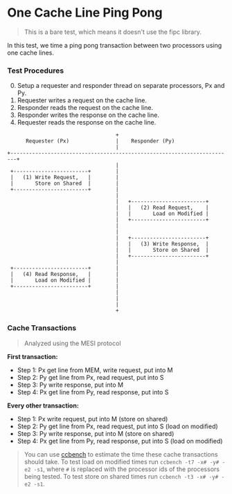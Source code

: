 One Cache Line Ping Pong
========================

> This is a bare test, which means it doesn't use the fipc library.

In this test, we time a ping pong transaction between two processors using one cache lines.

### Test Procedures
0. Setup a requester and responder thread on separate processors, Px and Py.
1. Requester writes a request on the cache line.
2. Responder reads the request on the cache line.
3. Responder writes the response on the cache line.
4. Requester reads the response on the cache line.
 
```text
                                   +
      Requester (Px)               |    Responder (Py)
                                   |
+------------------------------------------------------------------------+
                                   |
 +------------------------+        |
 |   (1) Write Request,   |        |
 |       Store on Shared  |        |
 +------------------------+        |
                                   |
                                   |   +------------------------+
                                   |   |   (2) Read Request,    |
                                   |   |       Load on Modified |
                                   |   +------------------------+
                                   |
                                   |
                                   |   +------------------------+
                                   |   |   (3) Write Response,  |
                                   |   |       Store on Shared  |
                                   |   +------------------------+
                                   |
 +------------------------+        |
 |   (4) Read Response,   |        |
 |       Load on Modified |        |
 +------------------------+        |
                                   |
                                   |
                                   |
                                   +
```

### Cache Transactions
> Analyzed using the MESI protocol

**First transaction:**
* Step 1: Px get line from MEM, write request, put into M
* Step 2: Py get line from Px, read request, put into S
* Step 3: Py write response, put into M
* Step 4: Px get line from Py, read response, put into S

**Every other transaction:**
* Step 1: Px write request, put into M (store on shared)
* Step 2: Py get line from Px, read request, put into S (load on modified)
* Step 3: Py write response, put into M (store on shared)
* Step 4: Px get line from Py, read response, put into S (load on modified)

> You can use [ccbench](https://github.com/trigonak/ccbench) to estimate the time these cache transactions should take. To test load on modified times run `ccbench -t7 -x# -y# -e2 -s1`, where `#` is replaced with the processor ids of the processors being tested. To test store on shared times run `ccbench -t3 -x# -y# -e2 -s1`.

    
